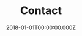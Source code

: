 ---
layout: layouts/contact.njk
title: Contact
section: contact
date: 2018-01-01T00:00:00.000Z
permalink: /contact/index.html
eleventyNavigation:
  key: Contact
  order: 3
---